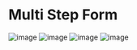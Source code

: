 # Multi Step Form

![image](https://github.com/user-attachments/assets/6674a878-dd64-434e-8504-66362dcca1ba)
![image](https://github.com/user-attachments/assets/0e525437-f8a1-4196-a862-c32d25a1b6f7)
![image](https://github.com/user-attachments/assets/37f4ff24-6880-4df4-ab01-0279bd3ea9d8)
![image](https://github.com/user-attachments/assets/a86f55d5-e09d-4d81-b43f-d6968e926818)

